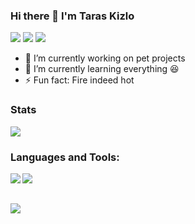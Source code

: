 ### Hi there 👋 I'm Taras Kizlo

![](http://estruyf-github.azurewebsites.net/api/VisitorHit?user=iamprovidence&repo=github-visitors-badge&countColorcountColor&countColor=%23105FAB)
[![](https://img.shields.io/badge/-@iamprovidence-%23181717?style=for-the-badge&logo=github)](https://github.com/iamprovidence)
[![](https://img.shields.io/badge/-Taras%20Kizlo-blue?style=for-the-badge&logo=Linkedin&logoColor=white&link=https://www.linkedin.com/in/taras-kizlo-b5907518b/)](https://www.linkedin.com/in/taras-kizlo-b5907518b/)

- 🔭 I’m currently working on pet projects
- 🌱 I’m currently learning everything :satisfied:
- ⚡ Fun fact: Fire indeed hot

### Stats

![](https://github-readme-stats.vercel.app/api?username=iamprovidence&show_icons=true&hide=contribs,stars&title_color=2F374F&icon_color=2F374F&text_color=7B89B0)

### Languages and Tools:

<img align="left" src="https://img.shields.io/badge/c%23%20-%23239120.svg?&style=for-the-badge&logo=c-sharp&logoColor=white"/>
<img align="left" src="https://img.shields.io/badge/angular%20-%23DD0031.svg?&style=for-the-badge&logo=angular&logoColor=white"/>

<br/>
<br/>

![](https://github-readme-stats.vercel.app/api/top-langs/?username=iamprovidence&layout=compact&title_color=2F374F)
